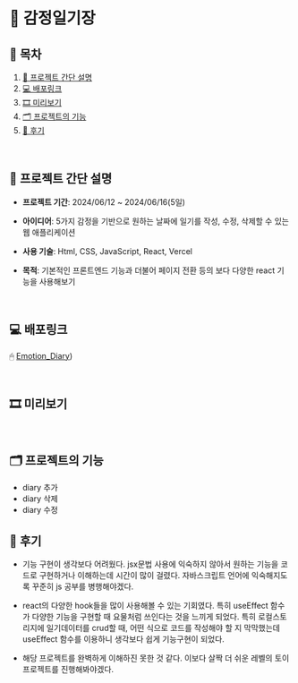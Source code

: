 
#  📅 감정일기장


## 🧾 목차


1. [🔖 프로젝트 간단 설명](#-프로젝트-간단-설명)
2. [💻 배포링크](#-배포링크)
3. [🎞 미리보기](#-미리보기)
4. [🗂 프로젝트의 기능](#-프로젝트의-기능)
5. [💬 후기](#-후기)

<br>

## 🔖 프로젝트 간단 설명
- **프로젝트 기간**: 2024/06/12 ~ 2024/06/16(5일)

- **아이디어**: 5가지 감정을 기반으로 원하는 날짜에 일기를 작성, 수정, 삭제할 수 있는 웹 애플리케이션

- **사용 기술**: Html, CSS, JavaScript, React, Vercel

- **목적**: 기본적인 프론트엔드 기능과 더불어 페이지 전환 등의 보다 다양한 react 기능을 사용해보기
  
<br>

## 💻 배포링크
🖱 [Emotion_Diary](https://emotion-diary-mu-taupe.vercel.app/))   

<br>

## 🎞 미리보기



<br>

## 🗂 프로젝트의 기능
- diary 추가
- diary 삭제
- diary 수정
  

## 💬 후기

- 기능 구현이 생각보다 어려웠다. jsx문법 사용에 익숙하지 않아서 원하는 기능을 코드로 구현하거나 이해하는데 시간이 많이 걸렸다.
      자바스크립트 언어에 익숙해지도록 꾸준히 js 공부를 병행해야겠다.
  
- react의 다양한 hook들을 많이 사용해볼 수 있는 기회였다. 특히 useEffect 함수가 다양한 기능을 구현할 때 요물처럼 쓰인다는 것을 느끼게 되었다.
      특히 로컬스토리지에 일기데이터를 crud할 때, 어떤 식으로 코드를 작성해야 할 지 막막했는데 useEffect 함수를 이용하니 생각보다 쉽게 기능구현이 되었다.

- 해당 프로젝트를 완벽하게 이해하진 못한 것 같다. 이보다 살짝 더 쉬운 레벨의 토이프로젝트를 진행해봐야겠다.
  
